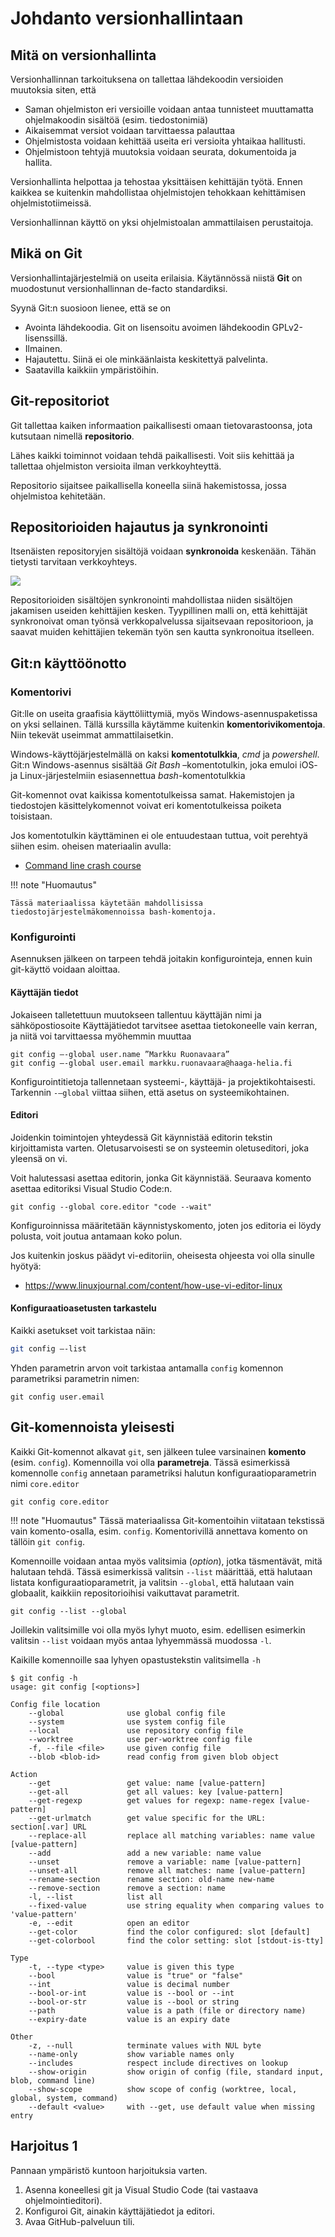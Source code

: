 # Johdanto versionhallintaan

## Mitä on versionhallinta

Versionhallinnan tarkoituksena on tallettaa lähdekoodin versioiden muutoksia siten, että

- Saman ohjelmiston eri versioille voidaan antaa tunnisteet muuttamatta ohjelmakoodin sisältöä (esim. tiedostonimiä)
- Aikaisemmat versiot voidaan tarvittaessa palauttaa
- Ohjelmistosta voidaan kehittää useita eri versioita yhtaikaa hallitusti.
- Ohjelmistoon tehtyjä muutoksia voidaan seurata, dokumentoida ja hallita. 

Versionhallinta helpottaa ja tehostaa yksittäisen kehittäjän työtä. Ennen kaikkea se kuitenkin mahdollistaa ohjelmistojen tehokkaan kehittämisen ohjelmistotiimeissä. 

Versionhallinnan käyttö on yksi ohjelmistoalan ammattilaisen perustaitoja.

## Mikä on Git

Versionhallintajärjestelmiä on useita erilaisia. Käytännössä niistä __Git__ on muodostunut versionhallinnan de-facto standardiksi.

Syynä Git:n suosioon lienee, että se on 

- Avointa lähdekoodia. Git on lisensoitu avoimen lähdekoodin GPLv2-lisenssillä. 
- Ilmainen. 
- Hajautettu. Siinä ei ole minkäänlaista keskitettyä palvelinta. 
- Saatavilla kaikkiin ympäristöihin.

## Git-repositoriot

Git tallettaa kaiken informaation paikallisesti omaan tietovarastoonsa, jota kutsutaan nimellä __repositorio__. 

Lähes kaikki toiminnot voidaan tehdä paikallisesti. Voit siis kehittää ja tallettaa ohjelmiston versioita ilman verkkoyhteyttä.

Repositorio sijaitsee paikallisella koneella siinä hakemistossa, jossa ohjelmistoa kehitetään. 

## Repositorioiden hajautus ja synkronointi

Itsenäisten repositoryjen sisältöjä voidaan __synkronoida__ keskenään. Tähän tietysti tarvitaan verkkoyhteys. 

![](assets/repo_push_pull.png)

Repositorioiden sisältöjen synkronointi mahdollistaa niiden sisältöjen jakamisen useiden kehittäjien kesken. Tyypillinen malli on, että kehittäjät synkronoivat oman työnsä verkkopalvelussa sijaitsevaan repositorioon, ja saavat muiden kehittäjien tekemän työn sen kautta synkronoitua itselleen.

## Git:n käyttöönotto

### Komentorivi

Git:lle on useita graafisia käyttöliittymiä, myös Windows-asennuspaketissa on yksi sellainen. Tällä kurssilla käytämme kuitenkin __komentorivikomentoja__.  Niin tekevät useimmat ammattilaisetkin.

Windows-käyttöjärjestelmällä on kaksi __komentotulkkia__, _cmd_ ja _powershell_. Git:n Windows-asennus sisältää _Git Bash_ –komentotulkin, joka emuloi iOS- ja Linux-järjestelmiin esiasennettua _bash_-komentotulkkia

Git-komennot ovat kaikissa komentotulkeissa samat. Hakemistojen ja tiedostojen käsittelykomennot voivat eri komentotulkeissa poiketa toisistaan. 

Jos komentotulkin käyttäminen ei ole entuudestaan tuttua, voit perehtyä siihen esim. oheisen materiaalin avulla: 

- [Command line crash course](https://developer.mozilla.org/en-US/docs/Learn/Tools_and_testing/Understanding_client-side_tools/Command_line)

!!! note "Huomautus"

    Tässä materiaalissa käytetään mahdollisissa tiedostojärjestelmäkomennoissa bash-komentoja. 

### Konfigurointi

Asennuksen jälkeen on tarpeen tehdä joitakin konfigurointeja, ennen kuin git-käyttö voidaan aloittaa.

#### Käyttäjän tiedot

Jokaiseen talletettuun muutokseen tallentuu käyttäjän nimi ja sähköpostiosoite
Käyttäjätiedot tarvitsee asettaa tietokoneelle vain kerran, ja niitä voi tarvittaessa myöhemmin muuttaa
```
git config –-global user.name ”Markku Ruonavaara”
git config –-global user.email markku.ruonavaara@haaga-helia.fi
```

Konfigurointitietoja tallennetaan systeemi-, käyttäjä- ja projektikohtaisesti. Tarkennin `-–global` viittaa siihen, että asetus on systeemikohtainen.

#### Editori

Joidenkin toimintojen yhteydessä Git käynnistää editorin tekstin kirjoittamista varten. Oletusarvoisesti se on systeemin oletuseditori, joka yleensä on vi.

Voit halutessasi asettaa editorin, jonka Git käynnistää. Seuraava komento asettaa editoriksi Visual Studio Code:n.

```
git config --global core.editor "code --wait"
```

Konfiguroinnissa määritetään käynnistyskomento, joten jos editoria ei löydy polusta, voit joutua antamaan koko polun. 

Jos kuitenkin joskus päädyt vi-editoriin, oheisesta ohjeesta voi olla sinulle hyötyä:
- https://www.linuxjournal.com/content/how-use-vi-editor-linux 

#### Konfiguraatioasetusten tarkastelu

Kaikki asetukset voit tarkistaa näin:
```bash
git config –-list
```

Yhden parametrin arvon voit tarkistaa antamalla `config` komennon parametriksi parametrin nimen:
```
git config user.email
```

## Git-komennoista yleisesti

Kaikki Git-komennot alkavat `git`, sen jälkeen tulee varsinainen __komento__ (esim. `config`). Komennoilla voi olla __parametreja__. Tässä esimerkissä komennolle `config` annetaan parametriksi halutun konfiguraatioparametrin nimi `core.editor` 
```
git config core.editor
```
!!! note "Huomautus"
    Tässä materiaalissa Git-komentoihin viitataan tekstissä vain komento-osalla, esim. `config`. Komentorivillä annettava komento on tällöin `git config`. 

Komennoille voidaan antaa myös valitsimia (_option_), jotka täsmentävät, mitä halutaan tehdä. Tässä esimerkissä valitsin `--list` määrittää, että halutaan listata konfiguraatioparametrit, ja valitsin `--global`, että halutaan vain globaalit, kaikkiin repositorioihisi vaikuttavat parametrit.  
```
git config --list --global
```
Joillekin valitsimille voi olla myös lyhyt muoto, esim. edellisen esimerkin valitsin `--list` voidaan myös antaa lyhyemmässä muodossa `-l`.  

Kaikille komennoille saa lyhyen opastustekstin valitsimella `-h`

```
$ git config -h
usage: git config [<options>]

Config file location
    --global              use global config file
    --system              use system config file
    --local               use repository config file
    --worktree            use per-worktree config file
    -f, --file <file>     use given config file
    --blob <blob-id>      read config from given blob object

Action
    --get                 get value: name [value-pattern]
    --get-all             get all values: key [value-pattern]
    --get-regexp          get values for regexp: name-regex [value-pattern]
    --get-urlmatch        get value specific for the URL: section[.var] URL
    --replace-all         replace all matching variables: name value [value-pattern]
    --add                 add a new variable: name value
    --unset               remove a variable: name [value-pattern]
    --unset-all           remove all matches: name [value-pattern]
    --rename-section      rename section: old-name new-name
    --remove-section      remove a section: name
    -l, --list            list all
    --fixed-value         use string equality when comparing values to 'value-pattern'
    -e, --edit            open an editor
    --get-color           find the color configured: slot [default]
    --get-colorbool       find the color setting: slot [stdout-is-tty]

Type
    -t, --type <type>     value is given this type
    --bool                value is "true" or "false"
    --int                 value is decimal number
    --bool-or-int         value is --bool or --int
    --bool-or-str         value is --bool or string
    --path                value is a path (file or directory name)
    --expiry-date         value is an expiry date

Other
    -z, --null            terminate values with NUL byte
    --name-only           show variable names only
    --includes            respect include directives on lookup
    --show-origin         show origin of config (file, standard input, blob, command line)
    --show-scope          show scope of config (worktree, local, global, system, command)
    --default <value>     with --get, use default value when missing entry

```

## Harjoitus 1

Pannaan ympäristö kuntoon harjoituksia varten.

1. Asenna koneellesi git ja Visual Studio Code (tai vastaava ohjelmointieditori).
2. Konfiguroi Git, ainakin käyttäjätiedot ja editori.
3. Avaa GitHub-palveluun tili.

